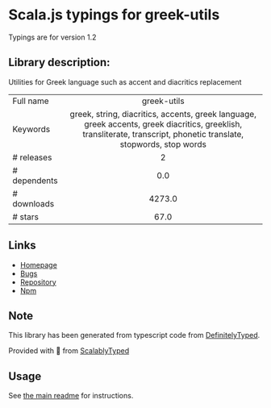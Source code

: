 
# Scala.js typings for greek-utils

Typings are for version 1.2

## Library description:
Utilities for Greek language such as accent and diacritics replacement

|                    |                 |
| ------------------ | :-------------: |
| Full name          | greek-utils |
| Keywords           | greek, string, diacritics, accents, greek language, greek accents, greek diacritics, greeklish, transliterate, transcript, phonetic translate, stopwords, stop words |
| # releases         | 2 |
| # dependents       | 0.0 |
| # downloads        | 4273.0 |
| # stars            | 67.0 |

## Links
- [Homepage](https://github.com/vbarzokas/greek-utils#readme)
- [Bugs](https://github.com/vbarzokas/greek-utils/issues)
- [Repository](https://github.com/vbarzokas/greek-utils)
- [Npm](https://www.npmjs.com/package/greek-utils)
    


## Note
This library has been generated from typescript code from [DefinitelyTyped](https://definitelytyped.org).

Provided with :purple_heart: from [ScalablyTyped](https://github.com/oyvindberg/ScalablyTyped)

## Usage
See [the main readme](../../readme.md) for instructions.


